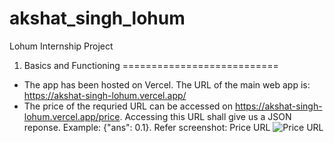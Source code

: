 # akshat_singh_lohum
Lohum Internship Project

1. Basics and Functioning
===========================

- The app has been hosted on Vercel. The URL of the main web app is: https://akshat-singh-lohum.vercel.app/
- The price of the requried URL can be accessed on https://akshat-singh-lohum.vercel.app/price. Accessing this URL shall give us a JSON reponse. Example: {"ans": 0.1}. Refer screenshot: Price URL ![Price URL](https://github.com/bitsgoan/akshat_singh_lohum/assets/25197103/55075afc-01b9-4030-9f03-8a885eb2ebe9)
